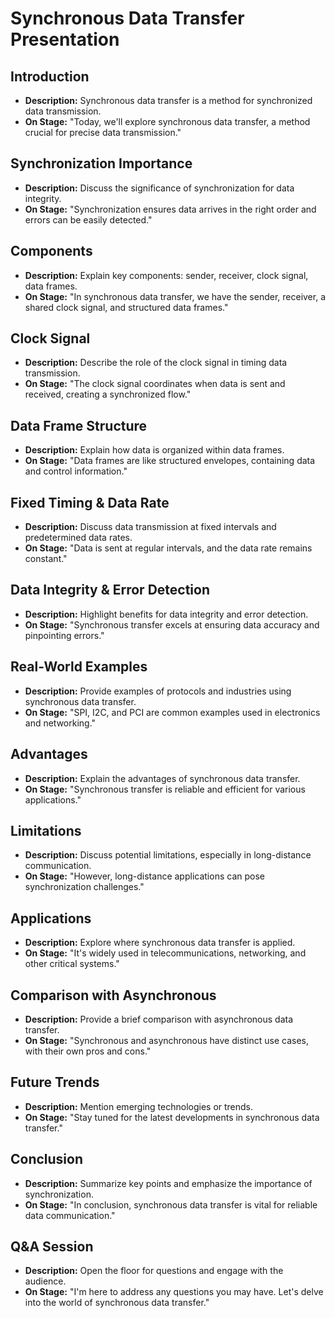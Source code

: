 # Synchronous Data Transfer Presentation

## Introduction
- **Description:** Synchronous data transfer is a method for synchronized data transmission.
- **On Stage:** "Today, we'll explore synchronous data transfer, a method crucial for precise data transmission."

## Synchronization Importance
- **Description:** Discuss the significance of synchronization for data integrity.
- **On Stage:** "Synchronization ensures data arrives in the right order and errors can be easily detected."

## Components
- **Description:** Explain key components: sender, receiver, clock signal, data frames.
- **On Stage:** "In synchronous data transfer, we have the sender, receiver, a shared clock signal, and structured data frames."

## Clock Signal
- **Description:** Describe the role of the clock signal in timing data transmission.
- **On Stage:** "The clock signal coordinates when data is sent and received, creating a synchronized flow."

## Data Frame Structure
- **Description:** Explain how data is organized within data frames.
- **On Stage:** "Data frames are like structured envelopes, containing data and control information."

## Fixed Timing & Data Rate
- **Description:** Discuss data transmission at fixed intervals and predetermined data rates.
- **On Stage:** "Data is sent at regular intervals, and the data rate remains constant."

## Data Integrity & Error Detection
- **Description:** Highlight benefits for data integrity and error detection.
- **On Stage:** "Synchronous transfer excels at ensuring data accuracy and pinpointing errors."

## Real-World Examples
- **Description:** Provide examples of protocols and industries using synchronous data transfer.
- **On Stage:** "SPI, I2C, and PCI are common examples used in electronics and networking."

## Advantages
- **Description:** Explain the advantages of synchronous data transfer.
- **On Stage:** "Synchronous transfer is reliable and efficient for various applications."

## Limitations
- **Description:** Discuss potential limitations, especially in long-distance communication.
- **On Stage:** "However, long-distance applications can pose synchronization challenges."

## Applications
- **Description:** Explore where synchronous data transfer is applied.
- **On Stage:** "It's widely used in telecommunications, networking, and other critical systems."

## Comparison with Asynchronous
- **Description:** Provide a brief comparison with asynchronous data transfer.
- **On Stage:** "Synchronous and asynchronous have distinct use cases, with their own pros and cons."

## Future Trends
- **Description:** Mention emerging technologies or trends.
- **On Stage:** "Stay tuned for the latest developments in synchronous data transfer."

## Conclusion
- **Description:** Summarize key points and emphasize the importance of synchronization.
- **On Stage:** "In conclusion, synchronous data transfer is vital for reliable data communication."

## Q&A Session
- **Description:** Open the floor for questions and engage with the audience.
- **On Stage:** "I'm here to address any questions you may have. Let's delve into the world of synchronous data transfer."
